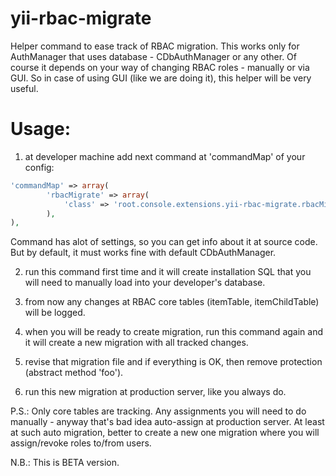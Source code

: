 yii-rbac-migrate
================

Helper command to ease track of RBAC migration. This works only for AuthManager that uses database - CDbAuthManager or any other. Of course it depends on your way of changing RBAC roles - manually or via GUI. So in case of using GUI (like we are doing it), this helper will be very useful.

Usage:
======

1) at developer machine add next command at 'commandMap' of your config:
```php
'commandMap' => array(
		'rbacMigrate' => array(
			'class' => 'root.console.extensions.yii-rbac-migrate.rbacMigrateCommand',
		),
),
```

Command has alot of settings, so you can get info about it at source code. But by default, it must works fine with default CDbAuthManager.

2) run this command first time and it will create installation SQL that you will need to manually load into your developer's database.

3) from now any changes at RBAC core tables (itemTable, itemChildTable) will be logged.

4) when you will be ready to create migration, run this command again and it will create a new migration with all tracked changes.

5) revise that migration file and if everything is OK, then remove protection (abstract method 'foo').

6) run this new migration at production server, like you always do.

P.S.: Only core tables are tracking. Any assignments you will need to do manually - anyway that's bad idea auto-assign at production server. At least at such auto migration, better to create a new one migration where you will assign/revoke roles to/from users.

N.B.: This is BETA version.
